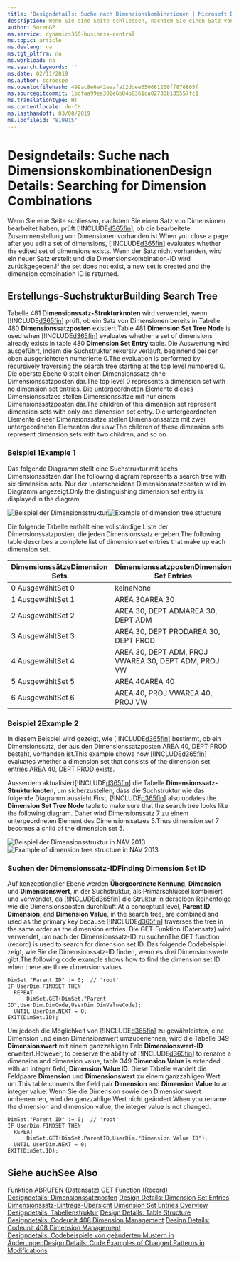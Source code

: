 ```yaml
---
title: 'Designdetails: Suche nach Dimensionskombinationen | Microsoft Docs'
description: Wenn Sie eine Seite schliessen, nachdem Sie einen Satz von Dimensionen bearbeitet haben, prüft Business Central, ob die bearbeitete Zusammenstellung von Dimensionen vorhanden ist. Wenn der Satz nicht vorhanden, wird ein neuer Satz erstellt und die Dimensionskombination-ID wird zurückgegeben.
author: SorenGP
ms.service: dynamics365-business-central
ms.topic: article
ms.devlang: na
ms.tgt_pltfrm: na
ms.workload: na
ms.search.keywords: ''
ms.date: 02/11/2019
ms.author: sgroespe
ms.openlocfilehash: 499ac8e6e42eeafa12ddee650661200ff876805f
ms.sourcegitcommit: 1bcfaa99ea302e6b84b8361ca02730b135557fc1
ms.translationtype: HT
ms.contentlocale: de-CH
ms.lasthandoff: 03/08/2019
ms.locfileid: "819915"
---
```

# <a name="design-details-searching-for-dimension-combinations"></a><span data-ttu-id="40edc-104">Designdetails: Suche nach Dimensionskombinationen</span><span class="sxs-lookup"><span data-stu-id="40edc-104">Design Details: Searching for Dimension Combinations</span></span>
<span data-ttu-id="40edc-105">Wenn Sie eine Seite schliessen, nachdem Sie einen Satz von Dimensionen bearbeitet haben, prüft [!INCLUDE[d365fin](includes/d365fin_md.md)], ob die bearbeitete Zusammenstellung von Dimensionen vorhanden ist.</span><span class="sxs-lookup"><span data-stu-id="40edc-105">When you close a page after you edit a set of dimensions, [!INCLUDE[d365fin](includes/d365fin_md.md)] evaluates whether the edited set of dimensions exists.</span></span> <span data-ttu-id="40edc-106">Wenn der Satz nicht vorhanden, wird ein neuer Satz erstellt und die Dimensionskombination-ID wird zurückgegeben.</span><span class="sxs-lookup"><span data-stu-id="40edc-106">If the set does not exist, a new set is created and the dimension combination ID is returned.</span></span>  

## <a name="building-search-tree"></a><span data-ttu-id="40edc-107">Erstellungs-Suchstruktur</span><span class="sxs-lookup"><span data-stu-id="40edc-107">Building Search Tree</span></span>  
 <span data-ttu-id="40edc-108">Tabelle 481 D**imensionssatz-Strukturknoten** wird verwendet, wenn [!INCLUDE[d365fin](includes/d365fin_md.md)] prüft, ob ein Satz von Dimensionen bereits in Tabelle 480 **Dimensionssatzposten** existiert.</span><span class="sxs-lookup"><span data-stu-id="40edc-108">Table 481 **Dimension Set Tree Node** is used when [!INCLUDE[d365fin](includes/d365fin_md.md)] evaluates whether a set of dimensions already exists in table 480 **Dimension Set Entry** table.</span></span> <span data-ttu-id="40edc-109">Die Auswertung wird ausgeführt, indem die Suchstruktur rekursiv verläuft, beginnend bei der oben ausgerichteten numerierte 0.</span><span class="sxs-lookup"><span data-stu-id="40edc-109">The evaluation is performed by recursively traversing the search tree starting at the top level numbered 0.</span></span> <span data-ttu-id="40edc-110">Die oberste Ebene 0 stellt einen Dimensionssatz ohne Dimensionssatzposten dar.</span><span class="sxs-lookup"><span data-stu-id="40edc-110">The top level 0 represents a dimension set with no dimension set entries.</span></span> <span data-ttu-id="40edc-111">Die untergeordneten Elemente dieses Dimensionssatzes stellen Dimensionssätze mit nur einem Dimensionssatzposten dar.</span><span class="sxs-lookup"><span data-stu-id="40edc-111">The children of this dimension set represent dimension sets with only one dimension set entry.</span></span> <span data-ttu-id="40edc-112">Die untergeordneten Elemente dieser Dimensionssätze stellen Dimensionssätze mit zwei untergeordneten Elementen dar usw.</span><span class="sxs-lookup"><span data-stu-id="40edc-112">The children of these dimension sets represent dimension sets with two children, and so on.</span></span>  

### <a name="example-1"></a><span data-ttu-id="40edc-113">Beispiel 1</span><span class="sxs-lookup"><span data-stu-id="40edc-113">Example 1</span></span>  
 <span data-ttu-id="40edc-114">Das folgende Diagramm stellt eine Suchstruktur mit sechs Dimensionssätzen dar.</span><span class="sxs-lookup"><span data-stu-id="40edc-114">The following diagram represents a search tree with six dimension sets.</span></span> <span data-ttu-id="40edc-115">Nur der unterscheidene Dimensionssatzposten wird im Diagramm angezeigt.</span><span class="sxs-lookup"><span data-stu-id="40edc-115">Only the distinguishing dimension set entry is displayed in the diagram.</span></span>  

 <span data-ttu-id="40edc-116">![Beispiel der Dimensionsstruktur](media/nav2013_dimension_tree.png "Beispiel der Dimensionsstruktur")</span><span class="sxs-lookup"><span data-stu-id="40edc-116">![Example of dimension tree structure](media/nav2013_dimension_tree.png "Example of dimension tree structure")</span></span>  

 <span data-ttu-id="40edc-117">Die folgende Tabelle enthält eine vollständige Liste der Dimensionssatzposten, die jeden Dimensionssatz ergeben.</span><span class="sxs-lookup"><span data-stu-id="40edc-117">The following table describes a complete list of dimension set entries that make up each dimension set.</span></span>  

|<span data-ttu-id="40edc-118">Dimensionssätze</span><span class="sxs-lookup"><span data-stu-id="40edc-118">Dimension Sets</span></span>|<span data-ttu-id="40edc-119">Dimensionssatzposten</span><span class="sxs-lookup"><span data-stu-id="40edc-119">Dimension Set Entries</span></span>|  
|--------------------|---------------------------|  
|<span data-ttu-id="40edc-120">0 Ausgewählt</span><span class="sxs-lookup"><span data-stu-id="40edc-120">Set 0</span></span>|<span data-ttu-id="40edc-121">keine</span><span class="sxs-lookup"><span data-stu-id="40edc-121">None</span></span>|  
|<span data-ttu-id="40edc-122">1 Ausgewählt</span><span class="sxs-lookup"><span data-stu-id="40edc-122">Set 1</span></span>|<span data-ttu-id="40edc-123">AREA 30</span><span class="sxs-lookup"><span data-stu-id="40edc-123">AREA 30</span></span>|  
|<span data-ttu-id="40edc-124">2 Ausgewählt</span><span class="sxs-lookup"><span data-stu-id="40edc-124">Set 2</span></span>|<span data-ttu-id="40edc-125">AREA 30, DEPT ADM</span><span class="sxs-lookup"><span data-stu-id="40edc-125">AREA 30, DEPT ADM</span></span>|  
|<span data-ttu-id="40edc-126">3 Ausgewählt</span><span class="sxs-lookup"><span data-stu-id="40edc-126">Set 3</span></span>|<span data-ttu-id="40edc-127">AREA 30, DEPT PROD</span><span class="sxs-lookup"><span data-stu-id="40edc-127">AREA 30, DEPT PROD</span></span>|  
|<span data-ttu-id="40edc-128">4 Ausgewählt</span><span class="sxs-lookup"><span data-stu-id="40edc-128">Set 4</span></span>|<span data-ttu-id="40edc-129">AREA 30, DEPT ADM, PROJ VW</span><span class="sxs-lookup"><span data-stu-id="40edc-129">AREA 30, DEPT ADM, PROJ VW</span></span>|  
|<span data-ttu-id="40edc-130">5 Ausgewählt</span><span class="sxs-lookup"><span data-stu-id="40edc-130">Set 5</span></span>|<span data-ttu-id="40edc-131">AREA 40</span><span class="sxs-lookup"><span data-stu-id="40edc-131">AREA 40</span></span>|  
|<span data-ttu-id="40edc-132">6 Ausgewählt</span><span class="sxs-lookup"><span data-stu-id="40edc-132">Set 6</span></span>|<span data-ttu-id="40edc-133">AREA 40, PROJ VW</span><span class="sxs-lookup"><span data-stu-id="40edc-133">AREA 40, PROJ VW</span></span>|  

### <a name="example-2"></a><span data-ttu-id="40edc-134">Beispiel 2</span><span class="sxs-lookup"><span data-stu-id="40edc-134">Example 2</span></span>  
 <span data-ttu-id="40edc-135">In diesem Beispiel wird gezeigt, wie [!INCLUDE[d365fin](includes/d365fin_md.md)] bestimmt, ob ein Dimensionssatz, der aus den Dimensionssatzposten AREA 40, DEPT PROD besteht, vorhanden ist.</span><span class="sxs-lookup"><span data-stu-id="40edc-135">This example shows how [!INCLUDE[d365fin](includes/d365fin_md.md)] evaluates whether a dimension set that consists of the dimension set entries AREA 40, DEPT PROD exists.</span></span>  

 <span data-ttu-id="40edc-136">Ausserdem aktualisiert[!INCLUDE[d365fin](includes/d365fin_md.md)] die Tabelle **Dimensionssatz-Strukturknoten**, um sicherzustellen, dass die Suchstruktur wie das folgende Diagramm aussieht.</span><span class="sxs-lookup"><span data-stu-id="40edc-136">First, [!INCLUDE[d365fin](includes/d365fin_md.md)] also updates the **Dimension Set Tree Node** table to make sure that the search tree looks like the following diagram.</span></span> <span data-ttu-id="40edc-137">Daher wird Dimensionssatz 7 zu einem untergeordneten Element des Dimensionssatzes 5.</span><span class="sxs-lookup"><span data-stu-id="40edc-137">Thus dimension set 7 becomes a child of the dimension set 5.</span></span>  

 <span data-ttu-id="40edc-138">![Beispiel der Dimensionsstruktur in NAV 2013](media/nav2013_dimension_tree_example2.png "Beispiel der Dimensionsstruktur in NAV 2013")</span><span class="sxs-lookup"><span data-stu-id="40edc-138">![Example of dimension tree structure in NAV 2013](media/nav2013_dimension_tree_example2.png "Example of dimension tree structure in NAV 2013")</span></span>  

### <a name="finding-dimension-set-id"></a><span data-ttu-id="40edc-139">Suchen der Dimensionssatz-ID</span><span class="sxs-lookup"><span data-stu-id="40edc-139">Finding Dimension Set ID</span></span>  
 <span data-ttu-id="40edc-140">Auf konzeptioneller Ebene werden **Übergeordnete Kennung**, **Dimension** und **Dimensionswert**, in der Suchstruktur, als Primärschlüssel kombiniert und verwendet, da [!INCLUDE[d365fin](includes/d365fin_md.md)] die Struktur in derselben Reihenfolge wie die Dimensionsposten durchläuft.</span><span class="sxs-lookup"><span data-stu-id="40edc-140">At a conceptual level, **Parent ID**, **Dimension**, and **Dimension Value**, in the search tree, are combined and used as the primary key because [!INCLUDE[d365fin](includes/d365fin_md.md)] traverses the tree in the same order as the dimension entries.</span></span> <span data-ttu-id="40edc-141">Die GET-Funktion (Datensatz) wird verwendet, um nach der Dimensionssatz-ID zu suchen</span><span class="sxs-lookup"><span data-stu-id="40edc-141">The GET function (record) is used to search for dimension set ID.</span></span> <span data-ttu-id="40edc-142">Das folgende Codebeispiel zeigt, wie Sie die Dimensionssatz-ID finden, wenn es drei Dimensionswerte gibt.</span><span class="sxs-lookup"><span data-stu-id="40edc-142">The following code example shows how to find the dimension set ID when there are three dimension values.</span></span>  

```  
DimSet."Parent ID" := 0;  // 'root'  
IF UserDim.FINDSET THEN  
  REPEAT  
      DimSet.GET(DimSet."Parent ID",UserDim.DimCode,UserDim.DimValueCode);  
  UNTIL UserDim.NEXT = 0;  
EXIT(DimSet.ID);  

```  

 <span data-ttu-id="40edc-143">Um jedoch die Möglichkeit von [!INCLUDE[d365fin](includes/d365fin_md.md)] zu gewährleisten, eine Dimension und einen Dimensionswert umzubenennen, wird die Tabelle 349 **Dimensionswert** mit einem ganzzahligen Feld **Dimensionswert-ID** erweitert.</span><span class="sxs-lookup"><span data-stu-id="40edc-143">However, to preserve the ability of [!INCLUDE[d365fin](includes/d365fin_md.md)] to rename a dimension and dimension value, table 349 **Dimension Value** is extended with an integer field, **Dimension Value ID**.</span></span> <span data-ttu-id="40edc-144">Diese Tabelle wandelt die Feldpaare **Dimension** und **Dimensionswert** zu einem ganzzahligen Wert um.</span><span class="sxs-lookup"><span data-stu-id="40edc-144">This table converts the field pair **Dimension** and **Dimension Value** to an integer value.</span></span> <span data-ttu-id="40edc-145">Wenn Sie die Dimension sowie den Dimensionswert umbenennen, wird der ganzzahlige Wert nicht geändert.</span><span class="sxs-lookup"><span data-stu-id="40edc-145">When you rename the dimension and dimension value, the integer value is not changed.</span></span>  

```  
DimSet."Parent ID" := 0;  // 'root'  
IF UserDim.FINDSET THEN  
  REPEAT  
      DimSet.GET(DimSet.ParentID,UserDim."Dimension Value ID");  
  UNTIL UserDim.NEXT = 0;  
EXIT(DimSet.ID);  

```  

## <a name="see-also"></a><span data-ttu-id="40edc-146">Siehe auch</span><span class="sxs-lookup"><span data-stu-id="40edc-146">See Also</span></span>  
 <span data-ttu-id="40edc-147">[Funktion ABRUFEN (Datensatz)](/dynamics-nav/GET-Function--Record-)  </span><span class="sxs-lookup"><span data-stu-id="40edc-147">[GET Function (Record)](/dynamics-nav/GET-Function--Record-)  </span></span>  
 <span data-ttu-id="40edc-148">[Designdetails: Dimensionssatzposten](design-details-dimension-set-entries.md) </span><span class="sxs-lookup"><span data-stu-id="40edc-148">[Design Details: Dimension Set Entries](design-details-dimension-set-entries.md) </span></span>  
 <span data-ttu-id="40edc-149">[Dimensionssatz-Eintrags-Übersicht](design-details-dimension-set-entries-overview.md) </span><span class="sxs-lookup"><span data-stu-id="40edc-149">[Dimension Set Entries Overview](design-details-dimension-set-entries-overview.md) </span></span>  
 <span data-ttu-id="40edc-150">[Designdetails: Tabellenstruktur](design-details-table-structure.md) </span><span class="sxs-lookup"><span data-stu-id="40edc-150">[Design Details: Table Structure](design-details-table-structure.md) </span></span>  
 <span data-ttu-id="40edc-151">[Designdetails: Codeunit 408 Dimension Management](design-details-codeunit-408-dimension-management.md) </span><span class="sxs-lookup"><span data-stu-id="40edc-151">[Design Details: Codeunit 408 Dimension Management](design-details-codeunit-408-dimension-management.md) </span></span>  
 [<span data-ttu-id="40edc-152">Designdetails: Codebeispiele von geänderten Mustern in Änderungen</span><span class="sxs-lookup"><span data-stu-id="40edc-152">Design Details: Code Examples of Changed Patterns in Modifications</span></span>](design-details-code-examples-of-changed-patterns-in-modifications.md)

